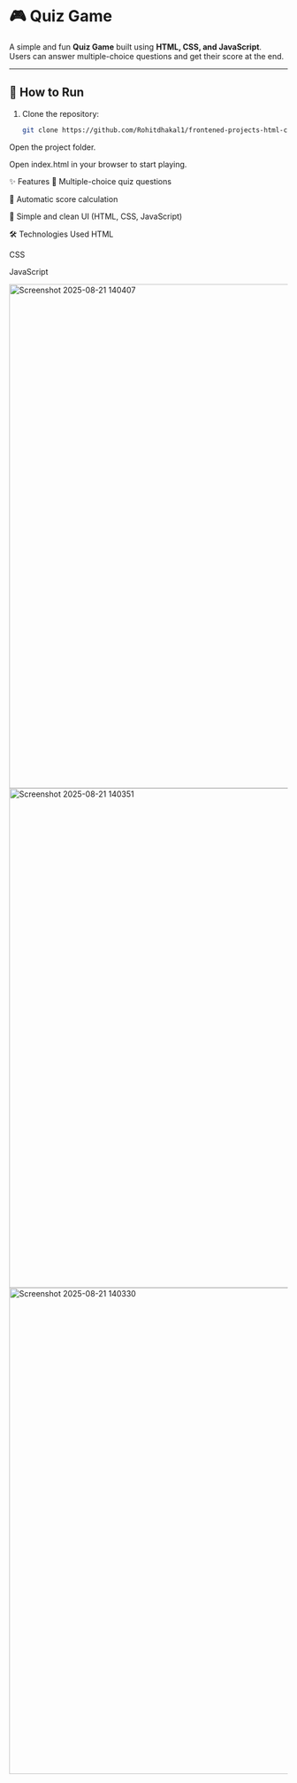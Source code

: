 # 🎮 Quiz Game  

A simple and fun **Quiz Game** built using **HTML, CSS, and JavaScript**.<br>
Users can answer multiple-choice questions and get their score at the end.  

---

## 🚀 How to Run  
1. Clone the repository:<br>
   ```bash
   git clone https://github.com/Rohitdhakal1/frontened-projects-html-css-and-javascript-.git
Open the project folder.<br>

Open index.html in your browser to start playing.

✨ Features
📑 Multiple-choice quiz questions<br>

🧮 Automatic score calculation<br>

🎨 Simple and clean UI (HTML, CSS, JavaScript)<br>

🛠 Technologies Used
HTML<br>

CSS<br>

JavaScript<br>

<img width="1903" height="910" alt="Screenshot 2025-08-21 140407" src="https://github.com/user-attachments/assets/40036c1a-00c3-450d-ae1e-481b40c02154" />
<img width="1919" height="902" alt="Screenshot 2025-08-21 140351" src="https://github.com/user-attachments/assets/2f0cd13d-1715-4d64-96af-8ca97646c055" />
<img width="1901" height="878" alt="Screenshot 2025-08-21 140330" src="https://github.com/user-attachments/assets/8b7bd238-8f11-4404-be82-2d1986cfcf72" />
